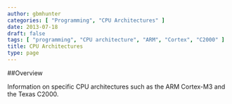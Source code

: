 ```yaml
---
author: gbmhunter
categories: [ "Programming", "CPU Architectures" ]
date: 2013-07-18
draft: false
tags: [ "programming", "CPU architecture", "ARM", "Cortex", "C2000" ]
title: CPU Architectures
type: page
---
```


##Overview

Information on specific CPU architectures such as the ARM Cortex-M3 and the Texas C2000.
